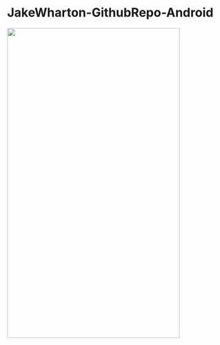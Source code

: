 # JakeWharton-GithubRepo-Android


<img src="https://github.com/AnkitDroidGit/JakeWharton-GithubRepo-Android/blob/master/art/gif.gif" width="400" height="720">
